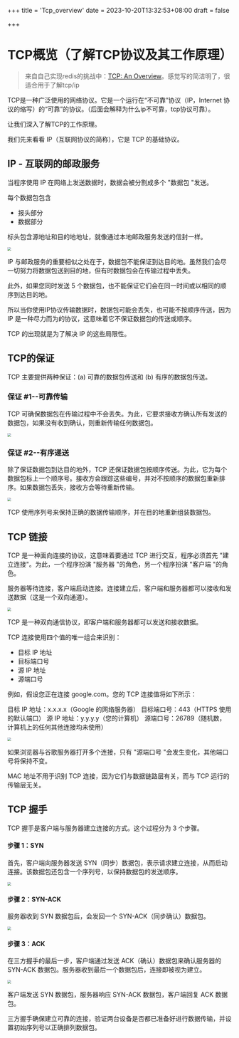 +++
title = 'Tcp_overview'
date = 2023-10-20T13:32:53+08:00
draft = false

+++

# TCP概览（了解TCP协议及其工作原理）

> 来自自己实现redis的挑战中：[TCP: An Overview](https://app.codecrafters.io/concepts/tcp-overview)。感觉写的简洁明了，很适合用于了解tcp/ip



TCP是一种广泛使用的网络协议。它是一个运行在“不可靠”协议（IP，Internet 协议的缩写）的“可靠”的协议。（后面会解释为什么ip不可靠，tcp协议可靠）。

让我们深入了解TCP的工作原理。

我们先来看看 IP（互联网协议的简称），它是 TCP 的基础协议。



## IP - 互联网的邮政服务

当程序使用 IP 在网络上发送数据时，数据会被分割成多个 "数据包 "发送。

每个数据包包含

- 报头部分
- 数据部分

标头包含源地址和目的地地址，就像通过本地邮政服务发送的信封一样。

<img src=https://s2.loli.net/2023/10/20/yeBuhrT8gsQp1bV.png style="zoom:50%;"/>



IP 与邮政服务的重要相似之处在于，数据包不能保证到达目的地。虽然我们会尽一切努力将数据包送到目的地，但有时数据包会在传输过程中丢失。

此外，如果您同时发送 5 个数据包，也不能保证它们会在同一时间或以相同的顺序到达目的地。

所以当你使用IP协议传输数据时，数据包可能会丢失，也可能不按顺序传送，因为 IP 是一种尽力而为的协议，这意味着它不保证数据包的传送或顺序。

TCP 的出现就是为了解决 IP 的这些局限性。



## TCP的保证

TCP 主要提供两种保证：(a) 可靠的数据包传送和 (b) 有序的数据包传送。

### 保证 #1--可靠传输

TCP 可确保数据包在传输过程中不会丢失。为此，它要求接收方确认所有发送的数据包，如果没有收到确认，则重新传输任何数据包。

<img src="https://s2.loli.net/2023/10/20/KB56YtanloDiS2L.png" style="zoom:50%;" />

### 保证 #2--有序递送

除了保证数据包到达目的地外，TCP 还保证数据包按顺序传送。为此，它为每个数据包标上一个顺序号。接收方会跟踪这些编号，并对不按顺序的数据包重新排序。如果数据包丢失，接收方会等待重新传输。

<img src="https://s2.loli.net/2023/10/20/OSlfM9G2dD156FZ.png" style="zoom:50%;" />

TCP 使用序列号来保持正确的数据传输顺序，并在目的地重新组装数据包。



## TCP 链接

TCP 是一种面向连接的协议，这意味着要通过 TCP 进行交互，程序必须首先 "建立连接"。为此，一个程序扮演 "服务器 "的角色，另一个程序扮演 "客户端 "的角色。

服务器等待连接，客户端启动连接。连接建立后，客户端和服务器都可以接收和发送数据（这是一个双向通道）。

<img src="https://s2.loli.net/2023/10/20/qfeCEcgL4o96jZs.png" style="zoom:50%;" />

TCP 是一种双向通信协议，即客户端和服务器都可以发送和接收数据。

TCP 连接使用四个值的唯一组合来识别：

- 目标 IP 地址
- 目标端口号
- 源 IP 地址
- 源端口号

例如，假设您正在连接 google.com。您的 TCP 连接值将如下所示：

目标 IP 地址：x.x.x.x（Google 的网络服务器）
目标端口号：443（HTTPS 使用的默认端口）
源 IP 地址：y.y.y.y（您的计算机）
源端口号：26789（随机数，计算机上的任何其他连接均未使用）

<img src="https://s2.loli.net/2023/10/20/USjmpIXle63dOC8.png" style="zoom:50%;" />

如果浏览器与谷歌服务器打开多个连接，只有 "源端口号 "会发生变化，其他端口号将保持不变。

MAC 地址不用于识别 TCP 连接，因为它们与数据链路层有关，而与 TCP 运行的传输层无关。



## TCP 握手

TCP 握手是客户端与服务器建立连接的方式。这个过程分为 3 个步骤。

#### 步骤 1：SYN

首先，客户端向服务器发送 SYN（同步）数据包，表示请求建立连接，从而启动连接。该数据包还包含一个序列号，以保持数据包的发送顺序。

<img src="https://s2.loli.net/2023/10/20/rgnb7C9BMj86iH2.png" style="zoom:50%;" />

#### 步骤 2：SYN-ACK

服务器收到 SYN 数据包后，会发回一个 SYN-ACK（同步确认）数据包。

<img src="https://s2.loli.net/2023/10/20/eWPhl1KgzjZmw3J.png" style="zoom:50%;" />

#### 步骤 3：ACK

在三方握手的最后一步，客户端通过发送 ACK（确认）数据包来确认服务器的 SYN-ACK 数据包。服务器收到最后一个数据包后，连接即被视为建立。

<img src="https://s2.loli.net/2023/10/20/DmvYaKOpLs5Bgne.png" style="zoom:50%;" />

客户端发送 SYN 数据包，服务器响应 SYN-ACK 数据包，客户端回复 ACK 数据包。

三方握手确保建立可靠的连接，验证两台设备是否都已准备好进行数据传输，并设置初始序列号以正确排列数据包。

